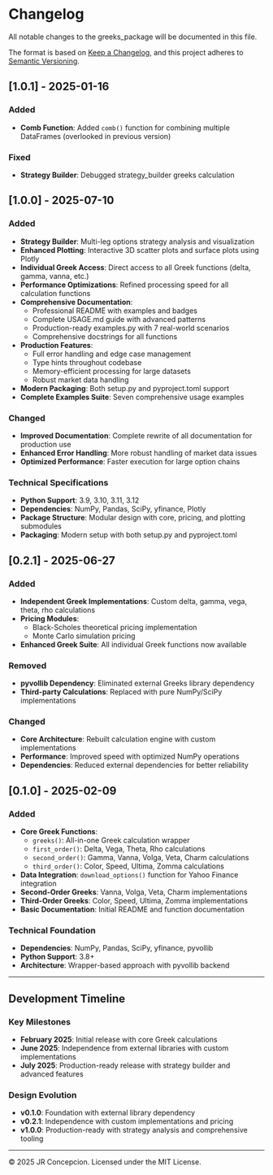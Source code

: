 # Changelog

All notable changes to the greeks_package will be documented in this file.

The format is based on [Keep a Changelog](https://keepachangelog.com/en/1.0.0/),
and this project adheres to [Semantic Versioning](https://semver.org/spec/v2.0.0.html).

## [1.0.1] - 2025-01-16

### Added
- **Comb Function**: Added `comb()` function for combining multiple DataFrames (overlooked in previous version)

### Fixed
- **Strategy Builder**: Debugged strategy_builder greeks calculation

## [1.0.0] - 2025-07-10

### Added
- **Strategy Builder**: Multi-leg options strategy analysis and visualization
- **Enhanced Plotting**: Interactive 3D scatter plots and surface plots using Plotly
- **Individual Greek Access**: Direct access to all Greek functions (delta, gamma, vanna, etc.)
- **Performance Optimizations**: Refined processing speed for all calculation functions
- **Comprehensive Documentation**: 
  - Professional README with examples and badges
  - Complete USAGE.md guide with advanced patterns
  - Production-ready examples.py with 7 real-world scenarios
  - Comprehensive docstrings for all functions
- **Production Features**:
  - Full error handling and edge case management
  - Type hints throughout codebase
  - Memory-efficient processing for large datasets
  - Robust market data handling
- **Modern Packaging**: Both setup.py and pyproject.toml support
- **Complete Examples Suite**: Seven comprehensive usage examples

### Changed
- **Improved Documentation**: Complete rewrite of all documentation for production use
- **Enhanced Error Handling**: More robust handling of market data issues
- **Optimized Performance**: Faster execution for large option chains

### Technical Specifications
- **Python Support**: 3.9, 3.10, 3.11, 3.12
- **Dependencies**: NumPy, Pandas, SciPy, yfinance, Plotly
- **Package Structure**: Modular design with core, pricing, and plotting submodules
- **Packaging**: Modern setup with both setup.py and pyproject.toml

## [0.2.1] - 2025-06-27

### Added
- **Independent Greek Implementations**: Custom delta, gamma, vega, theta, rho calculations
- **Pricing Modules**: 
  - Black-Scholes theoretical pricing implementation
  - Monte Carlo simulation pricing
- **Enhanced Greek Suite**: All individual Greek functions now available

### Removed
- **pyvollib Dependency**: Eliminated external Greeks library dependency
- **Third-party Calculations**: Replaced with pure NumPy/SciPy implementations

### Changed
- **Core Architecture**: Rebuilt calculation engine with custom implementations
- **Performance**: Improved speed with optimized NumPy operations
- **Dependencies**: Reduced external dependencies for better reliability

## [0.1.0] - 2025-02-09

### Added
- **Core Greek Functions**: 
  - `greeks()`: All-in-one Greek calculation wrapper
  - `first_order()`: Delta, Vega, Theta, Rho calculations
  - `second_order()`: Gamma, Vanna, Volga, Veta, Charm calculations  
  - `third_order()`: Color, Speed, Ultima, Zomma calculations
- **Data Integration**: `download_options()` function for Yahoo Finance integration
- **Second-Order Greeks**: Vanna, Volga, Veta, Charm implementations
- **Third-Order Greeks**: Color, Speed, Ultima, Zomma implementations
- **Basic Documentation**: Initial README and function documentation

### Technical Foundation
- **Dependencies**: NumPy, Pandas, SciPy, yfinance, pyvollib
- **Python Support**: 3.8+
- **Architecture**: Wrapper-based approach with pyvollib backend

---

## Development Timeline

### Key Milestones
- **February 2025**: Initial release with core Greek calculations
- **June 2025**: Independence from external libraries with custom implementations
- **July 2025**: Production-ready release with strategy builder and advanced features

### Design Evolution
- **v0.1.0**: Foundation with external library dependency
- **v0.2.1**: Independence with custom implementations and pricing
- **v1.0.0**: Production-ready with strategy analysis and comprehensive tooling

---

© 2025 JR Concepcion. Licensed under the MIT License. 